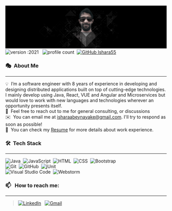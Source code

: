 ![BannerGIF](assets/logo.png)
![version :2021](https://img.shields.io/badge/version-2021-informational?style=flat-square&logo=appveyor) &nbsp;
![profile count](https://komarev.com/ghpvc/?username=Ishara55&color=red)&nbsp;
[![GitHub Ishara55](https://img.shields.io/github/followers/Ishara55?label=follow&style=social)](https://github.com/Ishara55)&nbsp;
### 🎭 &nbsp;About Me

---

💡 &nbsp;I’m a software engineer with 8 years of experience in developing and designing distributed applications built on top of cutting-edge technologies. I mainly develop using Java, React, VUE and Angular and Microservices but would love to work with new languages and technologies wherever an opportunity presents itself.\
💬 &nbsp;Feel free to reach out to me for general consulting, or discussions\
✉️ &nbsp;You can email me at isharaabeynayake@gmail.com. I'll try to respond as soon as possible!\
📄 &nbsp;You can check my [Resume](http://ishara.me) for more details about work experience.

### 🛠 &nbsp;Tech Stack

---

![Java](https://img.shields.io/badge/-Java-05122A?style=flat&logo=Java&logoColor=FFA518)&nbsp;
![JavaScript](https://img.shields.io/badge/-JavaScript-05122A?style=flat&logo=javascript)&nbsp;
![HTML](https://img.shields.io/badge/-HTML-05122A?style=flat&logo=HTML5)&nbsp;
![CSS](https://img.shields.io/badge/-CSS-05122A?style=flat&logo=CSS3&logoColor=1572B6)&nbsp;
![Bootstrap](https://img.shields.io/badge/-Bootstrap-05122A?style=flat&logo=bootstrap&logoColor=563D7C)\
![Git](https://img.shields.io/badge/-Git-05122A?style=flat&logo=git)&nbsp;
![GitHub](https://img.shields.io/badge/-GitHub-05122A?style=flat&logo=github)&nbsp;
![jUnit](https://img.shields.io/badge/jUnit%20-%23150458.svg?&style=flat&logo=Java&logoColor=white)&nbsp;\
![Visual Studio Code](https://img.shields.io/badge/-Visual%20Studio%20Code-05122A?style=flat&logo=visual-studio-code&logoColor=007ACC)&nbsp;
![Webstorm](https://img.shields.io/badge/-Webstorm-05122A?style=flat&logo=webstorm&logoColor=007ACC)&nbsp;

### 📫 &nbsp; How to reach me:

---

><a href="https://www.linkedin.com/in/ishara55/"><img alt="LinkedIn" src="https://img.shields.io/badge/linkedin%20-%230077B5.svg?&style=flat&logo=linkedin&logoColor=white"/></a> &nbsp;
<a href="mailto:isharaabeynayake@gmail.com"><img alt="Gmail" src="https://img.shields.io/badge/Gmail-D14836?style=flat&logo=gmail&logoColor=white" /></a> &nbsp;

